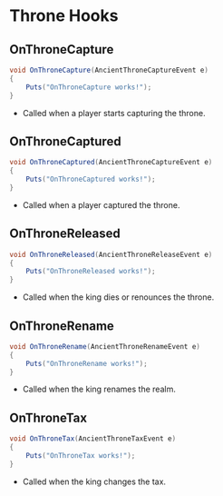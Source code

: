 # Throne Hooks

## OnThroneCapture

``` csharp
void OnThroneCapture(AncientThroneCaptureEvent e)
{
    Puts("OnThroneCapture works!");
}
```

 * Called when a player starts capturing the throne.

## OnThroneCaptured

``` csharp
void OnThroneCaptured(AncientThroneCaptureEvent e)
{
    Puts("OnThroneCaptured works!");
}
```

 * Called when a player captured the throne.

## OnThroneReleased

``` csharp
void OnThroneReleased(AncientThroneReleaseEvent e)
{
    Puts("OnThroneReleased works!");
}
```

 * Called when the king dies or renounces the throne.

## OnThroneRename

``` csharp
void OnThroneRename(AncientThroneRenameEvent e)
{
    Puts("OnThroneRename works!");
}
```

 * Called when the king renames the realm.

## OnThroneTax

``` csharp
void OnThroneTax(AncientThroneTaxEvent e)
{
    Puts("OnThroneTax works!");
}
```

 * Called when the king changes the tax.
